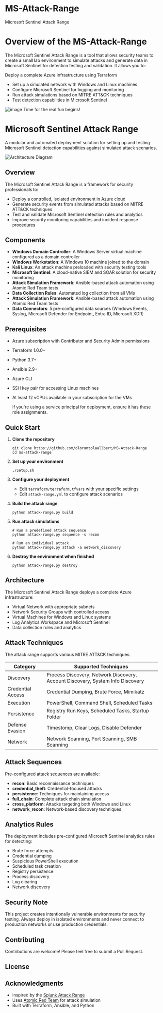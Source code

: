 # MS-Attack-Range
Microsoft Sentinel Attack Range

# Overview of the MS-Attack-Range
The Microsoft Sentinel Attack Range is a tool that allows security teams to create a small lab environment to simulate attacks and generate data in Microsoft Sentinel for detection testing and validation. It allows you to:

Deploy a complete Azure infrastructure using Terraform
- Set up a simulated network with Windows and Linux machines
- Configure Microsoft Sentinel for logging and monitoring
- Run attack simulations based on MITRE ATT&CK techniques
- Test detection capabilities in Microsoft Sentinel

![image](https://github.com/user-attachments/assets/fc084318-da2c-46a0-91c3-3c09899ee775)
Time for the real fun begins!


# Microsoft Sentinel Attack Range

A modular and automated deployment solution for setting up and testing Microsoft Sentinel detection capabilities against simulated attack scenarios.

![Architecture Diagram](architecture_diagram.png)

## Overview

The Microsoft Sentinel Attack Range is a framework for security professionals to:

- Deploy a controlled, isolated environment in Azure cloud
- Generate security events from simulated attacks based on MITRE ATT&CK techniques
- Test and validate Microsoft Sentinel detection rules and analytics
- Improve security monitoring capabilities and incident response procedures

## Components

- **Windows Domain Controller**: A Windows Server virtual machine configured as a domain controller
- **Windows Workstation**: A Windows 10 machine joined to the domain
- **Kali Linux**: An attack machine preloaded with security testing tools
- **Microsoft Sentinel**: A cloud-native SIEM and SOAR solution for security monitoring
- **Attack Simulation Framework**: Ansible-based attack automation using Atomic Red Team tests
- **Data Collection Rules**: Automated log collection from all VMs
- **Attack Simulation Framework**: Ansible-based attack automation using Atomic Red Team tests
- **Data Connectors**: 5 pre-configured data sources (Windows Events, Syslog, Microsoft Defender for Endpoint, Entra ID, Microsoft XDR)

## Prerequisites

- Azure subscription with Contributor and Security Admin permissions
- Terraform 1.0.0+
- Python 3.7+
- Ansible 2.9+
- Azure CLI
- SSH key pair for accessing Linux machines
- At least 12 vCPUs available in your subscription for the VMs

  If you're using a service principal for deployment, ensure it has these role assignments.

## Quick Start

1. **Clone the repository**
   ```
   git clone https://github.com/oloruntolaallbert/MS-Attack-Range
   cd ms-attack-range
   ```

2. **Set up your environment**
   ```
   ./Setup.sh
   ```

3. **Configure your deployment**
   - Edit `terraform/terraform.tfvars` with your specific settings
   - Edit `attack-range.yml` to configure attack scenarios

4. **Build the attack range**
   ```
   python attack-range.py build
   ```

5. **Run attack simulations**
   ```
   # Run a predefined attack sequence
   python attack-range.py sequence -s recon
   
   # Run an individual attack
   python attack-range.py attack -a network_discovery
   ```

6. **Destroy the environment when finished**
   ```
   python attack-range.py destroy
   ```

## Architecture

The Microsoft Sentinel Attack Range deploys a complete Azure infrastructure:

- Virtual Network with appropriate subnets
- Network Security Groups with controlled access
- Virtual Machines for Windows and Linux systems
- Log Analytics Workspace and Microsoft Sentinel
- Data collection rules and analytics

## Attack Techniques

The attack range supports various MITRE ATT&CK techniques:

| Category | Supported Techniques |
|----------|----------------------|
| Discovery | Process Discovery, Network Discovery, Account Discovery, System Info Discovery |
| Credential Access | Credential Dumping, Brute Force, Mimikatz |
| Execution | PowerShell, Command Shell, Scheduled Tasks |
| Persistence | Registry Run Keys, Scheduled Tasks, Startup Folder |
| Defense Evasion | Timestomp, Clear Logs, Disable Defender |
| Network | Network Scanning, Port Scanning, SMB Scanning |

## Attack Sequences

Pre-configured attack sequences are available:

- **recon**: Basic reconnaissance techniques
- **credential_theft**: Credential-focused attacks
- **persistence**: Techniques for maintaining access
- **full_chain**: Complete attack chain simulation
- **cross_platform**: Attacks targeting both Windows and Linux
- **network_recon**: Network-based discovery techniques

## Analytics Rules

The deployment includes pre-configured Microsoft Sentinel analytics rules for detecting:

- Brute force attempts
- Credential dumping
- Suspicious PowerShell execution
- Scheduled task creation
- Registry persistence
- Process discovery
- Log clearing
- Network discovery

## Security Note

This project creates intentionally vulnerable environments for security testing. Always deploy in isolated environments and never connect to production networks or use production credentials.

## Contributing

Contributions are welcome! Please feel free to submit a Pull Request.

## License



## Acknowledgments

- Inspired by the [Splunk Attack Range](https://github.com/splunk/attack_range)
- Uses [Atomic Red Team](https://github.com/redcanaryco/atomic-red-team) for attack simulation
- Built with Terraform, Ansible, and Python
  
